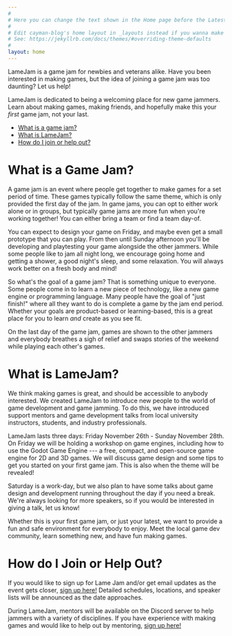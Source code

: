 ```yaml
---
#
# Here you can change the text shown in the Home page before the Latest Posts section.
#
# Edit cayman-blog's home layout in _layouts instead if you wanna make some changes
# See: https://jekyllrb.com/docs/themes/#overriding-theme-defaults
#
layout: home
---
```


LameJam is a game jam for newbies and veterans alike. Have you been interested
in making games, but the idea of joining a game jam was too daunting? Let us
help!

LameJam is dedicated to being a welcoming place for new game jammers. Learn
about making games, making friends, and hopefully make this your _first_ game
jam, not your last.

- [What is a game jam?](#what-is-a-game-jam)
- [What is LameJam?](#what-is-lamejam)
- [How do I join or help out?](#how-do-i-join-or-help-out)

# What is a Game Jam?

A game jam is an event where people get together to make games for a set period
of time. These games typically follow the same theme, which is only provided the
first day of the jam. In game jams, you can opt to either work alone or in
groups, but typically game jams are more fun when you're working together! You
can either bring a team or find a team day-of.

You can expect to design your game on Friday, and maybe even get a small
prototype that you can play. From then until Sunday afternoon you'll be
developing and playtesting your game alongside the other jammers. While some
people like to jam all night long, we encourage going home and getting a shower,
a good night's sleep, and some relaxation. You will always work better on a
fresh body and mind!

So what's the goal of a game jam? That is something unique to everyone. Some
people come in to learn a new piece of technology, like a new game engine or
programming language. Many people have the goal of "just finish!" where all they
want to do is complete a game by the jam end period. Whether your goals are
product-based or learning-based, this is a great place for you to learn _and_
create as you see fit.

On the last day of the game jam, games are shown to the other jammers and
everybody breathes a sigh of relief and swaps stories of the weekend while
playing each other's games.

# What is LameJam?

We think making games is great, and should be accessible to anybody interested.
We created LameJam to introduce new people to the world of game development and
game jamming. To do this, we have introduced support mentors and game
development talks from local university instructors, students, and industry
professionals.

LameJam lasts three days: Friday November 26th - Sunday November 28th. On Friday we will be
holding a workshop on game engines, including how to use the Godot Game Engine --- a free, compact, and
open-source game engine for 2D and 3D games. We will discuss game design and
some tips to get you started on your first game jam. This is also when the theme
will be revealed!

Saturday is a work-day, but we also plan to have some talks about game design
and development running throughout the day if you need a break. We're always
looking for more speakers, so if you would be interested in giving a talk, let
us know!

Whether this is your first game jam, or just your latest, we want to provide a
fun and safe environment for everybody to enjoy. Meet the local game dev
community, learn something new, and have fun making games.

# How do I Join or Help Out?

If you would like to sign up for Lame Jam and/or get email updates as the event
gets closer, [sign up here!](https://forms.gle/WHWp9KPvwWpAd9V48) Detailed schedules, locations, and speaker
lists will be announced as the date approaches.

During LameJam, mentors will be available on the Discord server to help jammers with a variety of disciplines. If you have experience with making games and would like to help out by mentoring, [sign up here!](https://forms.gle/fnAADqycWzNRkHVb6)
